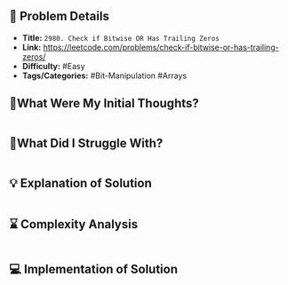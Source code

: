 ## 📝 Problem Details

- **Title:** `2980. Check if Bitwise OR Has Trailing Zeros`
- **Link:** https://leetcode.com/problems/check-if-bitwise-or-has-trailing-zeros/
- **Difficulty:** #Easy 
- **Tags/Categories:** #Bit-Manipulation #Arrays 

## 💭What Were My Initial Thoughts?

```

```

## 🤔What Did I Struggle With?

```

```

## 💡 Explanation of Solution

```

```

## ⌛ Complexity Analysis

```

```

## 💻 Implementation of Solution

